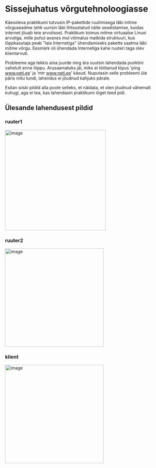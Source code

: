 # Sissejuhatus võrgutehnoloogiasse

 Käesoleva praktikumi tutvusin IP-pakettide ruutimisega läbi mitme võrguseadme (ehk uurisin läbi lihtsustatud näite seadistamise, kuidas internet jõuab teie arvutisse). 
 Praktikum toimus mitme virtuaalse Linuxi arvutiga, mille puhul avanes mul võimalus matkida struktuuri, kus lõppkasutaja peab "laia Internetiga" ühendamiseks pakette saatma läbi mitme võrgu. Eesmärk oli ühendada Internetiga kahe ruuteri taga olev klientarvuti.


Probleeme aga tekkis aina juurde ning ära suutsin lahendada punktini vahetult enne lõppu. Arusaamatuks jäi, miks ei töötanud lõpus 'ping www.neti.ee' ja 'mtr www.neti.ee' käsud. Nuputasin selle probleemi üle päris mitu tundi, lahendus ei jõudnud kahjuks pärale.
 
Esitan siiski pildid alla poole selleks, et näidata, et olen jõudnud vähemalt kuhugi, aga ei tea, kas lahendasin praktikumi õiget teed pidi.

## Ülesande lahendusest pildid
### ruuter1
<img width="332" alt="image" src="https://github.com/riikaseeba/opsys2023/assets/144622934/80e14b52-ccd5-425c-9532-09661c39aee6">

### ruuter2
<img width="325" alt="image" src="https://github.com/riikaseeba/opsys2023/assets/144622934/9637ea48-8644-45d5-bfd1-21de2c10b8aa">

### klient
<img width="325" alt="image" src="https://github.com/riikaseeba/opsys2023/assets/144622934/ec3a4e20-f957-4886-a808-52e46500e969">
